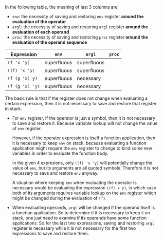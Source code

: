 In the following table, the meaning of last 3 columns are:

* `env`: the necessity of saving and restoring `env` register
  **around the evaluation of the operator**
* `argl`: the necessity of saving and restoring `argl` register
  **around the evaluation of each operand**
* `proc`: the necessity of saving and restoring `proc` register
  **around the evaluation of the operand sequence**

Expression | `env` | `argl` | `proc`
--- | --- | --- | ----
`(f 'x 'y)`     | superfluous | superfluous
`((f) 'x 'y)`   | superfluous | superfluous
`(f (g 'x) y)`  | superfluous | necessary
`(f (g 'x) 'y)` | superfluous | necessary

The basic rule is that if the register does not change when
evaluating a certain expression, then it is not necessary to
save and restore that register in stack.

* For `env` register, if the operator is just a symbol, then
it is not necessary to save and restore it. Because
variable lookup will not change the value of `env` register.

    However, if the operator expression is itself a function
    application, then it is necessary to keep `env` on stack,
    because evaluating a function application might require
    the `env` register to change to bind some new variables
    in order to evaluate the function body.

    In the given 4 expresions, only `((f) 'x 'y)` will potentially
    change the value of `env`, but its arguments are all quoted symbols.
    Therefore it is not necessary to save and restore `env` anyway.

    A situation where keeping `env` when evaluating the operator is
    necessary would be evaluating the expression `((f) x y)`, in
    which case both of its arguments requires variable lookup
    on the `env` register which might be changed during the
    evaluation of `(f)`.

* When evaluating operands, `argl` will be changed if the operand
itself is a function application. So to determine if it is necessary
to keep it on stack, one just need to examine if its operands have
some function applications. So for the last two expressions,
saving and restoring `argl` register is necessary while
it is not necessary for the first two expressions to save and restore them.
